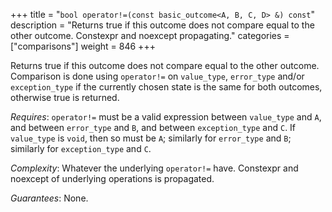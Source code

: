 +++
title = "`bool operator!=(const basic_outcome<A, B, C, D> &) const`"
description = "Returns true if this outcome does not compare equal to the other outcome. Constexpr and noexcept propagating."
categories = ["comparisons"]
weight = 846
+++

Returns true if this outcome does not compare equal to the other outcome. Comparison is done using `operator!=` on `value_type`, `error_type` and/or `exception_type` if the currently chosen state is the same for both outcomes, otherwise true is returned.

*Requires*: `operator!=` must be a valid expression between `value_type` and `A`, and between `error_type` and `B`, and between `exception_type` and `C`. If `value_type` is `void`, then so must be `A`; similarly for `error_type` and `B`; similarly for `exception_type` and `C`.

*Complexity*: Whatever the underlying `operator!=` have. Constexpr and noexcept of underlying operations is propagated.

*Guarantees*: None.
